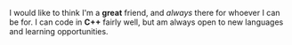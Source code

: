 I would like to think I'm a **great** friend, and *always* there for whoever I can be for.
I can code in **C++** fairly well, but am always open to new languages and learning opportunities. 
